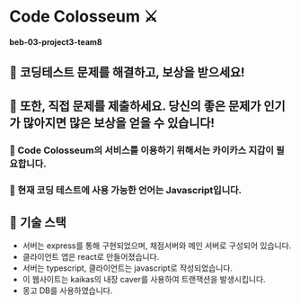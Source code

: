 # Code Colosseum ⚔︎
#### beb-03-project3-team8

## 🍦 코딩테스트 문제를 해결하고, 보상을 받으세요!
## 🍦 또한, 직접 문제를 제출하세요. 당신의 좋은 문제가 인기가 많아지면 많은 보상을 얻을 수 있습니다!
### 🍋 Code Colosseum의 서비스를 이용하기 위해서는 카이카스 지갑이 필요합니다.
### 🍎 현재 코딩 테스트에 사용 가능한 언어는 Javascript입니다.

## 🍮 기술 스택
* 서버는 express를 통해 구현되었으며, 채점서버와 메인 서버로 구성되어 있습니다.
* 클라이언트 앱은 react로 만들어졌습니다.
* 서버는 typescript, 클라이언트는 javascript로 작성되었습니다.
* 이 웹사이트는 kaikas의 내장 caver를 사용하여 트랜잭션을 발생시킵니다.
* 몽고 DB를 사용하였습니다.
